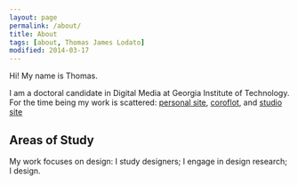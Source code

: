 ```yaml
---
layout: page
permalink: /about/
title: About
tags: [about, Thomas James Lodato]
modified: 2014-03-17
---
```

Hi! My name is Thomas. 

I am a doctoral candidate in Digital Media at Georgia Institute of Technology. For the time being my work is scattered: [personal site](http://theminutewaltz.com), [coroflot](http://www.coroflot.com/theminutewaltz), and [studio site](http://publicdesignworkshop.net)

## Areas of Study

My work focuses on design: I study designers; I engage in design research; I design.